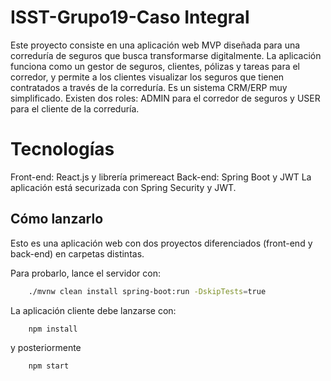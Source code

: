 # ISST-Grupo19-Caso Integral
Este proyecto consiste en una aplicación web MVP diseñada para una correduría de seguros que busca transformarse digitalmente. La aplicación funciona como un gestor de seguros, clientes, pólizas y tareas para el corredor, y permite a los clientes visualizar los seguros que tienen contratados a través de la correduría. Es un sistema CRM/ERP muy simplificado. Existen dos roles: ADMIN para el corredor de seguros y USER para el cliente de la correduría.
# Tecnologías
Front-end: React.js y librería primereact
Back-end: Spring Boot y JWT
La aplicación está securizada con Spring Security y JWT.
## Cómo lanzarlo
Esto es una aplicación web con dos proyectos diferenciados (front-end y back-end) en carpetas distintas.

Para probarlo, lance el servidor con:

```bash
    ./mvnw clean install spring-boot:run -DskipTests=true
```

La aplicación cliente debe lanzarse con:

```bash
    npm install
```
y posteriormente
```bash
    npm start
```
